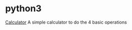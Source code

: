 # python3
[Calculator](."C:\Users\91891\.ipynb_checkpoints\SimpleCalculator-checkpoint.ipynb") A simple calculator to do the 4 basic operations

